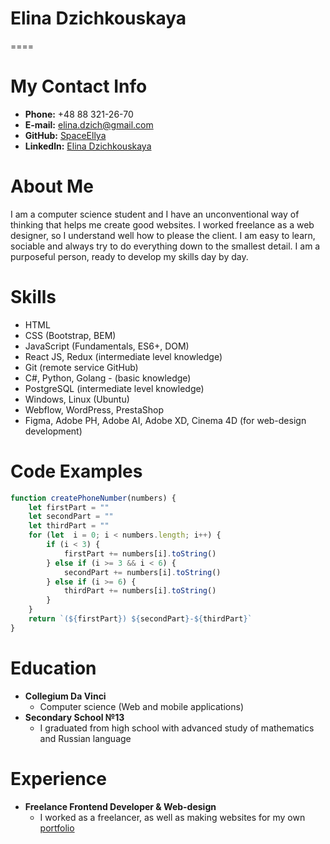 # Elina Dzichkouskaya
====

# My Contact Info

* **Phone:** +48 88 321-26-70
* **E-mail:** [elina.dzich@gmail.com](elina.dzich@gmail.com)
* **GitHub:** [SpaceEllya](https://github.com/SpaceEllya)
* **Linkedln:** [Elina Dzichkouskaya](https://github.com/SpaceEllya)


# About Me

I am a computer science student and I have an unconventional way of thinking that helps me create good websites. I worked freelance as a web designer, so I understand well how to please the client. I am easy to learn, sociable and always try to do everything down to the smallest detail. I am a purposeful person, ready to develop my skills day by day.


# Skills

* HTML
* CSS (Bootstrap, BEM)
* JavaScript (Fundamentals, ES6+, DOM)
* React JS, Redux (intermediate level knowledge)
* Git (remote service GitHub)
* С#, Python, Golang - (basic knowledge)
* PostgreSQL (intermediate level knowledge)
* Windows, Linux (Ubuntu)
* Webflow, WordPress, PrestaShop
* Figma, Adobe PH, Adobe AI, Adobe XD, Cinema 4D (for web-design development)


# Code Examples

```js
function createPhoneNumber(numbers) {
    let firstPart = ""
    let secondPart = ""
    let thirdPart = ""
    for (let  i = 0; i < numbers.length; i++) {
        if (i < 3) {
            firstPart += numbers[i].toString()
        } else if (i >= 3 && i < 6) {
            secondPart += numbers[i].toString()
        } else if (i >= 6) {
            thirdPart += numbers[i].toString()
        }
    }
    return `(${firstPart}) ${secondPart}-${thirdPart}`
}   
```


# Education

* **Collegium Da Vinci**
    * Computer science (Web and mobile applications)
* **Secondary School №13**
    * I graduated from high school with advanced study of mathematics and Russian language


# Experience

* **Freelance Frontend Developer & Web-design**
    * I worked as a freelancer, as well as making websites for my own [portfolio](https://www.behance.net/ellimayy)